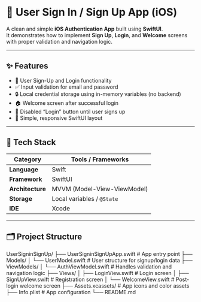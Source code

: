 # 🔐 User Sign In / Sign Up App (iOS)

A clean and simple **iOS Authentication App** built using **SwiftUI**.  
It demonstrates how to implement **Sign Up**, **Login**, and **Welcome** screens with proper validation and navigation logic.

---

## ✨ Features
- 🧍 User Sign-Up and Login functionality  
- ✅ Input validation for email and password  
- 🔒 Local credential storage using in-memory variables (no backend)  
- 🏠 Welcome screen after successful login  
- 🚫 Disabled “Login” button until user signs up  
- 🎨 Simple, responsive SwiftUI layout  

---

## 🧰 Tech Stack
| Category         | Tools / Frameworks             |
|------------------|--------------------------------|
| **Language**     | Swift                          |
| **Framework**    | SwiftUI                        |
| **Architecture** | MVVM (Model-View-ViewModel)    |
| **Storage**      | Local variables / `@State`     |
| **IDE**          | Xcode                          |

---

## 🗂️ Project Structure
UserSigninSignUp/
├── UserSigninSignUpApp.swift # App entry point
├── Models/
│ └── UserModel.swift # User structure for signup/login data
├── ViewModels/
│ └── AuthViewModel.swift # Handles validation and navigation logic
├── Views/
│ ├── LoginView.swift # Login screen
│ ├── SignUpView.swift # Registration screen
│ └── WelcomeView.swift # Post-login welcome screen
├── Assets.xcassets/ # App icons and color assets
├── Info.plist # App configuration
└── README.md
